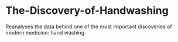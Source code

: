 # The-Discovery-of-Handwashing
Reanalyses the data behind one of the most important discoveries of modern medicine: hand washing.
